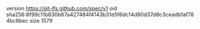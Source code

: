 version https://git-lfs.github.com/spec/v1
oid sha256:8f99c11b830b67a427484f4143b31e5f6dc14d80d37d8c3ceadb1af784bc8bec
size 1579
